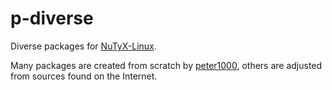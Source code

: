 # p-diverse

Diverse packages for [NuTyX-Linux](https://github.com/NuTyX). 

Many packages are created from scratch by [peter1000](https://github.com/peter1000), 
others are adjusted from sources found on the Internet.
